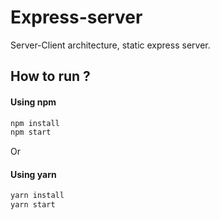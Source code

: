 # Express-server 
Server-Client architecture, static express server. 

## How to run ?

#### Using npm
```bash
npm install
npm start
```

Or

#### Using yarn
```bash
yarn install
yarn start
```
